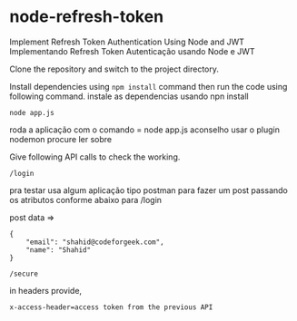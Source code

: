 # node-refresh-token
Implement Refresh Token Authentication Using Node and JWT
Implementando Refresh Token Autenticação usando Node e JWT

Clone the repository and switch to the project directory.

Install dependencies using ```npm install``` command then run the code using following command.
instale as dependencias usando npn install

```node app.js```

roda a aplicação com o comando = node app.js
aconselho usar o plugin nodemon procure ler sobre 

Give following API calls to check the working.

```/login```

pra testar usa algum aplicação tipo postman para fazer um post passando os atributos
conforme abaixo 
para /login

post data => 

```
{
	"email": "shahid@codeforgeek.com",
	"name": "Shahid"
}
```

```/secure```

in headers provide,

```x-access-header=access token from the previous API```
